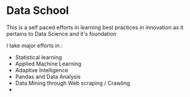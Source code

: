 # Data School

This is a self paced efforts in learning best practices in innovation as it pertains to Data Science and it's foundation

I take major efforts in :

- Statistical learning
- Applied Machine Learning
- Adaptive Intelligence
- Pandas and Data Analysis
- Data Mining through Web scraping / Crawling
-
